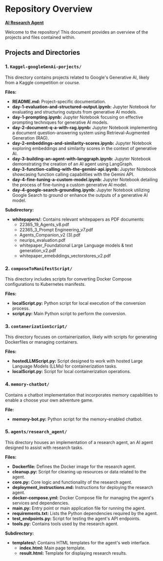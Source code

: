 # Repository Overview

**[AI Research Agent](https://ai.siddheshnikam.online/)**

Welcome to the repository! This document provides an overview of the projects and files contained within.

## Projects and Directories

### 1. `Kaggel-googleGenAi-porjects/`

This directory contains projects related to Google's Generative AI, likely from a Kaggle competition or course.

**Files:**

- **README.md:**  Project-specific documentation.
- **day-1-evaluation-and-structured-output.ipynb:** Jupyter Notebook for evaluating and structuring outputs from generative AI models.
- **day-1-prompting.ipynb:**  Jupyter Notebook focusing on effective prompting techniques for generative AI models.
- **day-2-document-q-a-with-rag.ipynb:**  Jupyter Notebook implementing a document question-answering system using Retrieval-Augmented Generation (RAG).
- **day-2-embeddings-and-similarity-scores.ipynb:** Jupyter Notebook exploring embeddings and similarity scores in the context of generative AI.
- **day-3-building-an-agent-with-langgraph.ipynb:** Jupyter Notebook demonstrating the creation of an AI agent using LangGraph.
- **day-3-function-calling-with-the-gemini-api.ipynb:** Jupyter Notebook showcasing function calling capabilities with the Gemini API.
- **day-4-fine-tuning-a-custom-model.ipynb:** Jupyter Notebook detailing the process of fine-tuning a custom generative AI model.
- **day-4-google-search-grounding.ipynb:** Jupyter Notebook utilizing Google Search to ground or enhance the outputs of a generative AI model.

**Subdirectory:**

- **whitepapers/:** Contains relevant whitepapers as PDF documents:
    - 22365_19_Agents_v8.pdf
    - 22365_3_Prompt Engineering_v7.pdf
    - Agents_Companion_v2 (3).pdf
    - neurips_evaluation.pdf
    - whitepaper_Foundational Large Language models & text generation_v2.pdf
    - whitepaper_emebddings_vectorstores_v2.pdf

### 2. `composeToManifestScript/`

This directory includes scripts for converting Docker Compose configurations to Kubernetes manifests.

**Files:**

- **localScript.py:** Python script for local execution of the conversion process.
- **script.py:**  Main Python script to perform the conversion.

### 3. `contanerizationScript/`

This directory focuses on containerization, likely with scripts for generating Dockerfiles or managing containers.

**Files:**

- **hostedLLMScript.py:** Script designed to work with hosted Large Language Models (LLMs) for containerization tasks.
- **localScript.py:** Script for local containerization operations.

### 4. `memory-chatbot/`

Contains a chatbot implementation that incorporates memory capabilities to enable a choose your own adventure game.

**File:**

- **memory-bot.py:** Python script for the memory-enabled chatbot.

### 5. `agents/research_agent/`

This directory houses an implementation of a research agent, an AI agent designed to assist with research tasks.

**Files:**

- **Dockerfile:** Defines the Docker image for the research agent.
- **cleanup.py:**  Script for cleaning up resources or data related to the agent.
- **core.py:**  Core logic and functionality of the research agent.
- **deployment_instructions.md:** Instructions for deploying the research agent.
- **docker-compose.yml:** Docker Compose file for managing the agent's services and dependencies.
- **main.py:**  Entry point or main application file for running the agent.
- **requirements.txt:** Lists the Python dependencies required by the agent.
- **test_endpoints.py:**  Script for testing the agent's API endpoints.
- **tools.py:**  Contains tools used by the research agent.

**Subdirectory:**

- **templates/:** Contains HTML templates for the agent's web interface.
    - **index.html:** Main page template.
    - **result.html:** Template for displaying research results.
